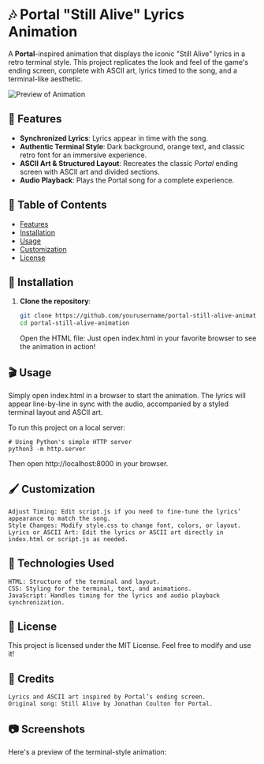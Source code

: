 # 🎶 Portal "Still Alive" Lyrics Animation

A **Portal**-inspired animation that displays the iconic "Still Alive" lyrics in a retro terminal style. This project replicates the look and feel of the game's ending screen, complete with ASCII art, lyrics timed to the song, and a terminal-like aesthetic.

![Preview of Animation](https://path/to/your/screenshot.png) <!-- Replace with actual link to screenshot -->

## 🌌 Features

- **Synchronized Lyrics**: Lyrics appear in time with the song.
- **Authentic Terminal Style**: Dark background, orange text, and classic retro font for an immersive experience.
- **ASCII Art & Structured Layout**: Recreates the classic *Portal* ending screen with ASCII art and divided sections.
- **Audio Playback**: Plays the Portal song for a complete experience.

## 📜 Table of Contents

- [Features](#-features)
- [Installation](#-installation)
- [Usage](#-usage)
- [Customization](#-customization)
- [License](#-license)

## 🚀 Installation

1. **Clone the repository**:

   ```bash
   git clone https://github.com/yourusername/portal-still-alive-animation.git
   cd portal-still-alive-animation
   ```

    Open the HTML file: Just open index.html in your favorite browser to see the animation in action!

## 🎬 Usage

Simply open index.html in a browser to start the animation. The lyrics will appear line-by-line in sync with the audio, accompanied by a styled terminal layout and ASCII art.

To run this project on a local server:

```
# Using Python's simple HTTP server
python3 -m http.server

```

Then open http://localhost:8000 in your browser.
## 🖌️ Customization

    Adjust Timing: Edit script.js if you need to fine-tune the lyrics’ appearance to match the song.
    Style Changes: Modify style.css to change font, colors, or layout.
    Lyrics or ASCII Art: Edit the lyrics or ASCII art directly in index.html or script.js as needed.

## 🔧 Technologies Used

    HTML: Structure of the terminal and layout.
    CSS: Styling for the terminal, text, and animations.
    JavaScript: Handles timing for the lyrics and audio playback synchronization.

## 📜 License

This project is licensed under the MIT License. Feel free to modify and use it!
## 🌌 Credits

    Lyrics and ASCII art inspired by Portal’s ending screen.
    Original song: Still Alive by Jonathan Coulton for Portal.

## 📷 Screenshots

Here's a preview of the terminal-style animation:

<!-- Replace with actual link to screenshot -->
